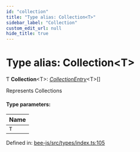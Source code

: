 ```yaml
---
id: "collection"
title: "Type alias: Collection<T>"
sidebar_label: "Collection"
custom_edit_url: null
hide_title: true
---
```


# Type alias: Collection<T\>

Ƭ **Collection**<T\>: [*CollectionEntry*](../interfaces/collectionentry.md)<T\>[]

Represents Collections

#### Type parameters:

Name |
:------ |
`T` |

Defined in: [bee-js/src/types/index.ts:105](https://github.com/ethersphere/bee-js/blob/9a547fe/src/types/index.ts#L105)
